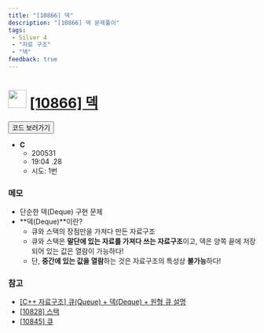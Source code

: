```yaml
---
title: "[10866] 덱"
description: "[10866] 덱 문제풀이"
tags: 
 - Silver 4
 - "자료 구조"
 - "덱"
feedback: true
---
```

<h1><img src="https://doky.space/assets/icpclev/s4.svg" height="37px"> <a href="http://icpc.me/10866">[10866] 덱</a></h1>

<a href="https://github.com/DokySp/acmicpc-practice/tree/master/10866"><button class="btn btn-info">코드 보러가기</button></a>

- **C**
  - 200531
  - 19:04 .28
  - 시도: 1번

### 메모
 - 단순한 덱(Deque) 구현 문제
 - **덱(Deque)**이란?
    - 큐와 스택의 장점만을 가져다 만든 자료구조
    - 큐와 스택은 **말단에 있는 자료를 가져다 쓰는 자료구조**이고, 덱은 양쪽 끝에 저장되어 있는 값은 열람이 가능하다!
    - 단, **중간에 있는 값을 열람**하는 것은 자료구조의 특성상 **불가능**하다!

### 참고
 - [[C++ 자료구조] 큐(Queue) + 덱(Deque) + 원형 큐 설명](https://m.blog.naver.com/PostView.nhn?blogId=powhy123&logNo=221009290191&proxyReferer=https:%2F%2Fwww.google.com%2F)
 - [[10828] 스택](https://uhug.github.io/docs/10828)
 - [[10845] 큐](https://uhug.github.io/docs/10845)
